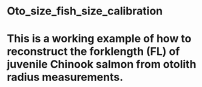 # Oto_size_fish_size_calibration

# This is a working example of how to reconstruct the forklength (FL) of juvenile Chinook salmon from otolith radius measurements. 